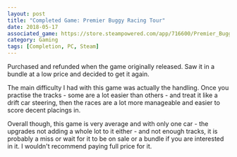 ```yaml
---
layout: post
title: "Completed Game: Premier Buggy Racing Tour"
date: 2018-05-17
associated_game: https://store.steampowered.com/app/716600/Premier_Buggy_Racing_Tour/
category: Gaming
tags: [Completion, PC, Steam]
---
```


<p>Purchased and refunded when the game originally released.  Saw it in a bundle at a low price and decided to get it again.</p>
<p>The main difficulty I had with this game was actually the handling.  Once you practise the tracks - some are a lot easier than others - and treat it like a drift car steering, then the races are a lot more manageable and easier to score decent placings in.</p>
<p>Overall though, this game is very average and with only one car - the upgrades not adding a whole lot to it either - and not enough tracks, it is probably a miss or wait for it to be on sale or a bundle if you are interested in it.  I wouldn't recommend paying full price for it.</p>
